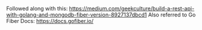 Followed along with this: https://medium.com/geekculture/build-a-rest-api-with-golang-and-mongodb-fiber-version-8927137dbcd1
Also referred to Go Fiber Docs: https://docs.gofiber.io/